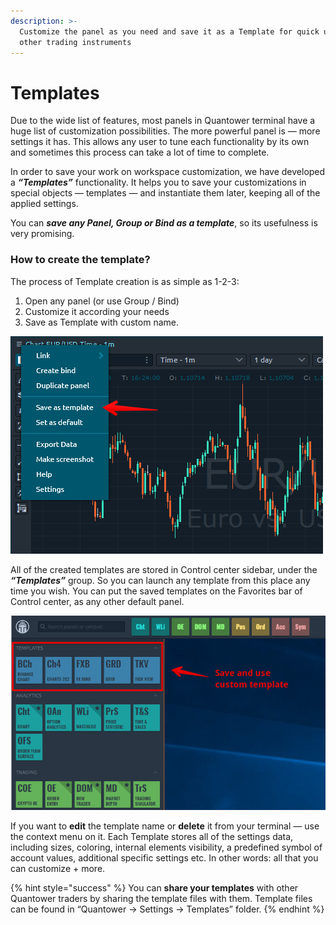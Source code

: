 ```yaml
---
description: >-
  Customize the panel as you need and save it as a Template for quick use for
  other trading instruments
---
```


# Templates

Due to the wide list of features, most panels in Quantower terminal have a huge list of customization possibilities. The more powerful panel is — more settings it has. This allows any user to tune each functionality by its own and sometimes this process can take a lot of time to complete.

In order to save your work on workspace customization, we have developed a _**“Templates”**_ functionality. It helps you to save your customizations in special objects — templates — and instantiate them later, keeping all of the applied settings.

You can _**save any Panel, Group or Bind as a template**_, so its usefulness is very promising.

### How to create the template?

The process of Template creation is as simple as 1-2-3: 

1. Open any panel \(or use Group / Bind\)
2. Customize it according your needs
3. Save as Template with custom name.

![&#x201C;Save as template&#x201D; option in panel&#x2019;s context menu](../.gitbook/assets/screenshot_129.png)

All of the created templates are stored in Control center sidebar, under the _**“Templates”**_ group. So you can launch any template from this place any time you wish. You can put the saved templates on the Favorites bar of Control center, as any other default panel.

![Templates section in Control center sidebar](../.gitbook/assets/templates.png)

If you want to **edit** the template name or **delete** it from your terminal — use the context menu on it. Each Template stores all of the settings data, including sizes, coloring, internal elements visibility, a predefined symbol of account values, additional specific settings etc. In other words: all that you can customize + more.

{% hint style="success" %}
You can **share your templates** with other Quantower traders by sharing the template files with them. Template files can be found in “Quantower -&gt; Settings -&gt; Templates” folder.
{% endhint %}




